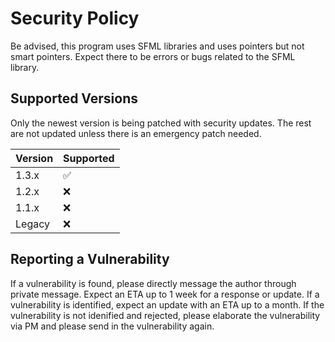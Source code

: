 # Security Policy

Be advised, this program uses SFML libraries and uses pointers but not smart pointers. Expect there to be errors or bugs related to the SFML library.

## Supported Versions

Only the newest version is being patched with security updates. The rest are not updated unless there is an emergency patch needed.

| Version | Supported          |
| ------- | ------------------ |
| 1.3.x   | :white_check_mark: |
| 1.2.x   | :x:                |
| 1.1.x   | :x:                |
| Legacy  | :x:                |

## Reporting a Vulnerability

If a vulnerability is found, please directly message the author through private message. Expect an ETA up to 1 week for a response or update. If a vulnerability is identified, expect an update with an ETA up to a month. If the vulnerability is not idenified and rejected, please elaborate the vulnerability via PM and please send in the vulnerability again. 
